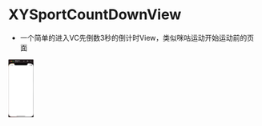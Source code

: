 # XYSportCountDownView
- 一个简单的进入VC先倒数3秒的倒计时View，类似咪咕运动开始运动前的页面

<img src="https://github.com/iOSyan/XYSportCountDownView/blob/main/preview.gif?raw=true" width=10%>
